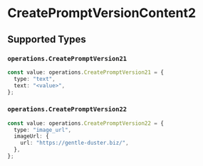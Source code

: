 # CreatePromptVersionContent2


## Supported Types

### `operations.CreatePromptVersion21`

```typescript
const value: operations.CreatePromptVersion21 = {
  type: "text",
  text: "<value>",
};
```

### `operations.CreatePromptVersion22`

```typescript
const value: operations.CreatePromptVersion22 = {
  type: "image_url",
  imageUrl: {
    url: "https://gentle-duster.biz/",
  },
};
```

